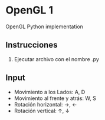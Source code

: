 # OpenGL 1
OpenGL Python implementation

## Instrucciones
1. Ejecutar archivo con el nombre .py

## Input
- Movimiento a los Lados: A, D
- Movimiento al frente y atrás: W, S
- Rotación horizontal: →, ←
- Rotación vertical: ↑, ↓
